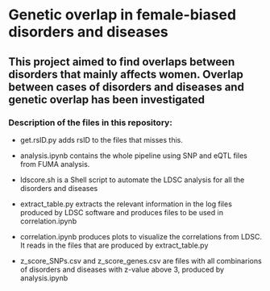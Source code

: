 # Genetic overlap in female-biased disorders and diseases

## This project aimed to find overlaps between disorders that mainly affects women. Overlap between cases of disorders and diseases and genetic overlap has been investigated



### Description of the files in this repository:

- get.rsID.py adds rsID to the files that misses this. 

- analysis.ipynb contains the whole pipeline using SNP and eQTL files from FUMA analysis.

- ldscore.sh is a Shell script to automate the LDSC analysis for all the disorders and diseases
  
- extract_table.py extracts the relevant information in the log files produced by LDSC software and produces files to be used in correlation.ipynb
  
- correlation.ipynb produces plots to visualize the correlations from LDSC. It reads in the files that are produced by extract_table.py

- z_score_SNPs.csv and z_score_genes.csv are files with all combinarions of disorders and diseases with z-value above 3, produced by analysis.ipynb
  

